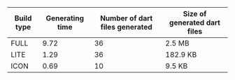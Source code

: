 | Build type | Generating time | Number of dart files generated | Size of generated dart files |
|------------|-----------------|-------------------------------|------------------------------|
| FULL | 9.72 | 36 | 2.5 MB |
| LITE | 1.29 | 36 | 182.9 KB |
| ICON | 0.69 | 10 | 9.5 KB |
